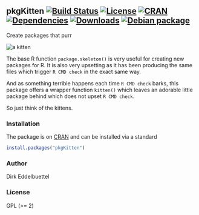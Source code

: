 ## pkgKitten [![Build Status](https://travis-ci.org/eddelbuettel/pkgkitten.svg)](https://travis-ci.org/eddelbuettel/pkgkitten) [![License](http://img.shields.io/badge/license-GPL%20%28%3E=%202%29-brightgreen.svg?style=flat)](http://www.gnu.org/licenses/gpl-2.0.html) [![CRAN](http://www.r-pkg.org/badges/version/pkgKitten)](https://cran.r-project.org/package=pkgKitten) [![Dependencies](https://tinyverse.netlify.com/badge/pkgKitten)](https://cran.r-project.org/package=pkgKitten) [![Downloads](http://cranlogs.r-pkg.org/badges/pkgKitten?color=brightgreen)](http://www.r-pkg.org/pkg/pkgKitten) [![Debian package](https://img.shields.io/debian/v/r-cran-pkgkitten/sid?color=brightgreen)](https://packages.debian.org/sid/r-cran-pkgkitten)

Create packages that purr

![a kitten](http://2.bp.blogspot.com/-rUsj-zdsAls/UY81UzuYHsI/AAAAAAAAAJA/QMiiNxYuvdI/s1600/burmilla-kitten.png)

The base R function `package.skeleton()` is very useful for creating new
packages for R. It is also very upsetting as it has been producing the same
files which trigger `R CMD check` in the exact same way.

And as something terrible happens each time `R CMD check` barks, this package
offers a wrapper function `kitten()` which leaves an adorable little package
behind which does not upset `R CMD check`.

So just think of the kittens.

### Installation

The package is on [CRAN](https://cran.r-project.org) and can be installed
via a standard

```r
install.packages("pkgKitten")
```

### Author

Dirk Eddelbuettel

### License

GPL (>= 2)

